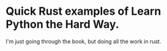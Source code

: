 # Quick Rust examples of Learn Python the Hard Way.

I'm just going through the book, but doing all the work in rust.
